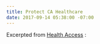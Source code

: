 ```yaml
---
title: Protect CA Healthcare
date: 2017-09-14 05:38:00 -07:00
---
```


Excerpted from [Health Access](http://www.health-access.org/) :


